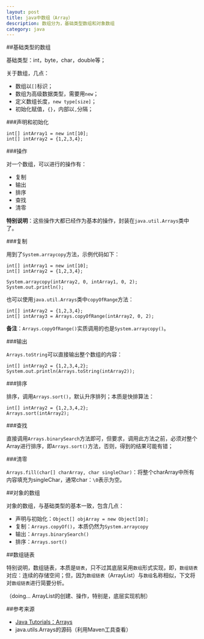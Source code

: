 ```yaml
---
layout: post
title: java中数组（Array）
description: 数组分为，基础类型数组和对象数组
category: java
---
```



##基础类型的数组

基础类型：int，byte，char，double等；

关于数组，几点：

* 数组以`[]`标识；
* 数组为高级数据类型，需要用`new`；
* 定义数组长度，`new type[size]`；
* 初始化赋值，`{}`，内部以`,`分隔；


###声明和初始化

	int[] intArray1 = new int[10];
	int[] intArray2 = {1,2,3,4};

	
###操作

对一个数组，可以进行的操作有：

* 复制
* 输出
* 排序
* 查找
* 清零

**特别说明**：这些操作大都已经作为基本的操作，封装在`java.util.Arrays`类中了。

###复制

用到了`System.arraycopy`方法，示例代码如下：

	int[] intArray1 = new int[10];
	int[] intArray2 = {1,2,3,4};
	
	System.arraycopy(intArray2, 0, intArray1, 0, 2);
	System.out.println();

也可以使用`java.util.Arrays`类中`copyOfRange`方法：

	int[] intArray2 = {1,2,3,4};
	int[] intArray3 = Arrays.copyOfRange(intArray2, 0, 2);

**备注**：`Arrays.copyOfRange()`实质调用的也是`System.arraycopy()`。

###输出


`Arrays.toString`可以直接输出整个数组的内容：

	int[] intArray2 = {1,2,3,4,2};
	System.out.println(Arrays.toString(intArray2));



###排序

排序，调用`Arrays.sort()`，默认升序排列；本质是快排算法：

	int[] intArray2 = {1,2,3,4,2};
	Arrays.sort(intArray2);



###查找


直接调用`Arrays.binarySearch`方法即可，但要求，调用此方法之前，必须对整个Array进行排序，即`Arrays.sort()`方法，否则，得到的结果可能有错；


###清零

`Arrays.fill(char[] charArray, char singleChar)`：将整个charArray中所有内容填充为singleChar，通常char：`\0`表示为空。



##对象的数组

对象的数组，与基础类型的基本一致，包含几点：

* 声明与初始化：`Object[] objArray = new Object[10];`
* 复制：`Arrays.copyOf()`，本质仍然为`System.arraycopy`
* 输出：`Arrays.binarySearch()`
* 排序：`Arrays.sort()`




##数组链表

特别说明，数组链表，本质是`链表`，只不过其底层采用`数组`形式实现，即，`数组链表`对应：连续的存储空间；但，因为`数组链表`（ArrayList）与`数组`名称相似，下文将对`数组链表`进行简要分析。


（doing... ArrayList的创建、操作，特别是，底层实现机制）




##参考来源


* [Java Tutorials：Arrays][Java Tutorials：Arrays]
* java.utils.Arrays的源码（利用Maven工具查看）








[NingG]:    						http://ningg.github.com  "NingG"
[Java Tutorials：Arrays]:			http://docs.oracle.com/javase/tutorial/java/nutsandbolts/arrays.html





